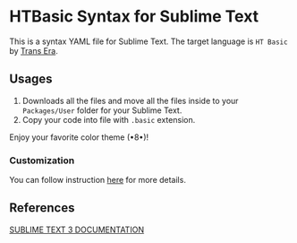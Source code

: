 # HTBasic Syntax for Sublime Text
This is a syntax YAML file for Sublime Text. The target language is `HT Basic` by [Trans Era](http://transera.com/).

## Usages
1. Downloads all the files and move all the files inside to your `Packages/User` folder for your Sublime Text.
2. Copy your code into file with `.basic` extension.

Enjoy your favorite color theme (•8•)!

### Customization
You can follow instruction [here](http://docs.sublimetext.info/en/latest/extensibility/syntaxdefs.html) for more details.

## References
[SUBLIME TEXT 3 DOCUMENTATION](https://www.sublimetext.com/docs/3/syntax.html)
